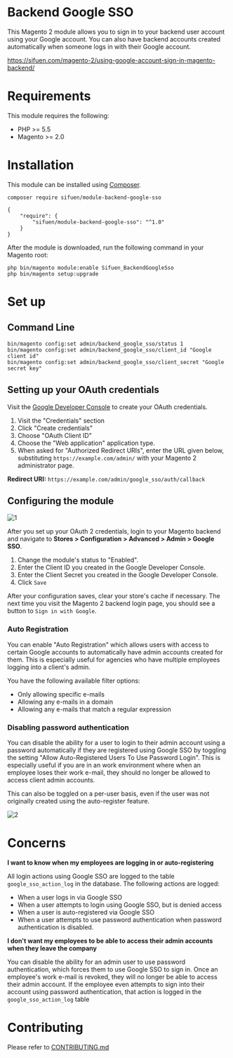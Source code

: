 # Backend Google SSO

This Magento 2 module allows you to sign in to your backend user account using your Google account. You can also have backend accounts created automatically when someone logs in with their Google account.

https://sifuen.com/magento-2/using-google-account-sign-in-magento-backend/

# Requirements

This module requires the following:

* PHP >= 5.5
* Magento >= 2.0

# Installation

This module can be installed using [Composer](https://getcomposer.org/).

```
composer require sifuen/module-backend-google-sso
```

```
{
    "require": {
        "sifuen/module-backend-google-sso": "^1.0"
    }
}
```

After the module is downloaded, run the following command in your Magento root:

```
php bin/magento module:enable Sifuen_BackendGoogleSso
php bin/magento setup:upgrade
```

# Set up

## Command Line
```
bin/magento config:set admin/backend_google_sso/status 1
bin/magento config:set admin/backend_google_sso/client_id "Google client id"
bin/magento config:set admin/backend_google_sso/client_secret "Google secret key"
```

## Setting up your OAuth credentials

Visit the [Google Developer Console](https://console.developers.google.com/) to create your OAuth credentials.

1. Visit the "Credentials" section
2. Click "Create credentials"
3. Choose "OAuth Client ID"
4. Choose the "Web application" application type.
5. When asked for "Authorized Redirect URIs", enter the URL given below, substituting `https://example.com/admin/` with your 
Magento 2 administrator page.

**Redirect URI:** `https://example.com/admin/google_sso/auth/callback`

## Configuring the module

![1](https://i.imgur.com/26ird7f.png)

After you set up your OAuth 2 credentials, login to your Magento backend and navigate to **Stores > Configuration > Advanced > Admin > Google SSO**.

1. Change the module's status to "Enabled".
2. Enter the Client ID you created in the Google Developer Console.
3. Enter the Client Secret you created in the Google Developer Console.
4. Click `Save`

After your configuration saves, clear your store's cache if necessary. The next time you visit the Magento 2 backend login page, you should see a button to `Sign in with Google`.

### Auto Registration

You can enable "Auto Registration" which allows users with access to certain Google accounts to automatically have admin accounts created for them. This is especially useful for agencies who have multiple employees logging into a client's admin. 

You have the following available filter options:

* Only allowing specific e-mails
* Allowing any e-mails in a domain
* Allowing any e-mails that match a regular expression


### Disabling password authentication

You can disable the ability for a user to login to their admin account using a password automatically if they are registered using Google SSO by toggling the setting "Allow Auto-Registered Users To Use Password Login".
This is especially useful if you are in an work environment where when an employee loses their work e-mail, they should no longer be allowed to access client admin accounts.

This can also be toggled on a per-user basis, even if the user was not originally created using the auto-register feature.

![2](https://i.imgur.com/6fr3ZcW.png)


# Concerns

**I want to know when my employees are logging in or auto-registering**

All login actions using Google SSO are logged to the table `google_sso_action_log` in the database. The following actions are logged:

* When a user logs in via Google SSO
* When a user attempts to login using Google SSO, but is denied access
* When a user is auto-registered via Google SSO
* When a user attempts to use password authentication when password authentication is disabled.

**I don't want my employees to be able to access their admin accounts when they leave the company**

You can disable the ability for an admin user to use password authentication, which forces them to use Google SSO to sign in.
Once an employee's work e-mail is revoked, they will no longer be able to access their admin account. If the employee even attempts
to sign into their account using password authentication, that action is logged in the `google_sso_action_log` table


# Contributing

Please refer to [CONTRIBUTING.md](CONTRIBUTING.md)